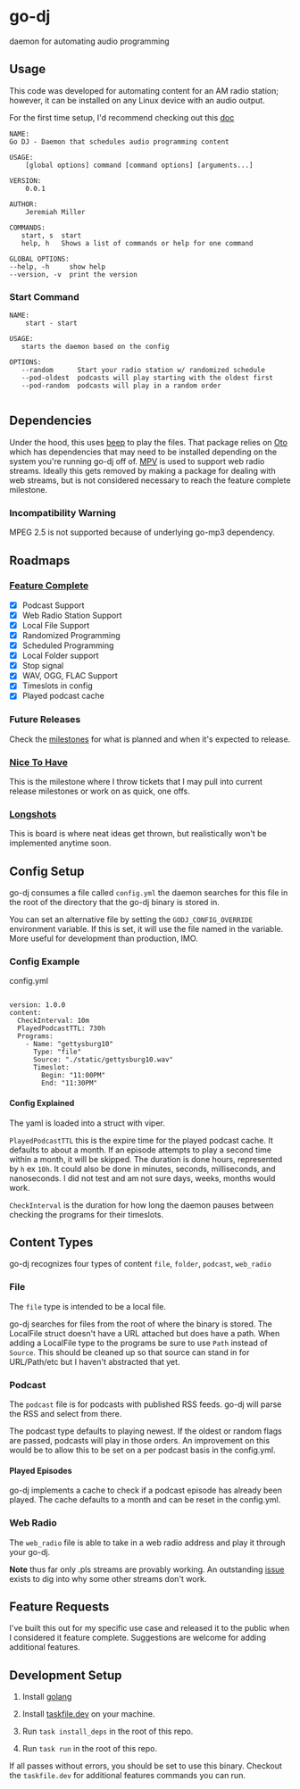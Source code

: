 # go-dj
daemon for automating audio programming 

## Usage
This code was developed for automating content for an AM radio station; however, it can be installed on any Linux device with an audio output.

For the first time setup, I'd recommend checking out this [doc](https://github.com/jmillerv/go-dj/blob/main/docs/first_time_setup.md)

```azure
NAME:
Go DJ - Daemon that schedules audio programming content

USAGE:
    [global options] command [command options] [arguments...]

VERSION:
    0.0.1

AUTHOR:
    Jeremiah Miller

COMMANDS:
   start, s  start
   help, h   Shows a list of commands or help for one command

GLOBAL OPTIONS:
--help, -h     show help
--version, -v  print the version

```

### Start Command 

```azure
NAME:
    start - start

USAGE:
   starts the daemon based on the config

OPTIONS:
   --random      Start your radio station w/ randomized schedule
   --pod-oldest  podcasts will play starting with the oldest first
   --pod-random  podcasts will play in a random order
   

```

## Dependencies
Under the hood, this uses [beep](https://github.com/faiface/beep) to play the files. That package relies on [Oto](https://github.com/hajimehoshi/oto)
which has dependencies that may need to be installed depending on the system you're running go-dj off of.
[MPV](mpv.io) is used to support web radio streams. Ideally this gets removed by making a package for dealing with web streams, but is not considered necessary to reach the feature complete milestone. 

### Incompatibility Warning
MPEG 2.5 is not supported because of underlying go-mp3 dependency.


## Roadmaps
### [Feature Complete](https://github.com/jmillerv/go-dj/issues?q=is%3Aopen+is%3Aissue+milestone%3A%22Feature+Complete%22)
- [x] Podcast Support
- [x] Web Radio Station Support
- [x] Local File Support
- [x] Randomized Programming
- [x] Scheduled Programming
- [x] Local Folder support
- [x] Stop signal
- [x] WAV, OGG, FLAC Support
- [x] Timeslots in config
- [x] Played podcast cache

### Future Releases
Check the [milestones](https://github.com/jmillerv/go-dj/milestones) for what is planned and when it's expected to release. 

### [Nice To Have](https://github.com/jmillerv/go-dj/milestone/2)
This is the milestone where I throw tickets that I may pull into current release milestones or work on as quick, one offs.  

### [Longshots](https://github.com/jmillerv/go-dj/milestone/3)
This is board is where neat ideas get thrown, but realistically won't be implemented anytime soon. 



## Config Setup

go-dj consumes a file called `config.yml` the daemon searches for this file in the root of the directory
that the go-dj binary is stored in.

You can set an alternative file by setting the `GODJ_CONFIG_OVERRIDE` environment variable. If this is set, it will use 
the file named in the variable. More useful for development than production, IMO. 

### Config Example

config.yml
```

version: 1.0.0
content:
  CheckInterval: 10m 
  PlayedPodcastTTL: 730h 
  Programs:
    - Name: "gettysburg10"
      Type: "file"
      Source: "./static/gettysburg10.wav"
      Timeslot:
        Begin: "11:00PM"
        End: "11:30PM"
```

#### Config Explained

The yaml is loaded into a struct with viper. 

`PlayedPodcastTTL` this is the expire time for the played podcast cache. It defaults to about a month. If an episode
attempts to play a second time within a month, it will be skipped. The duration is done hours, represented by `h` ex `10h`. It could
also be done in minutes, seconds, milliseconds, and nanoseconds. I did not test and am not sure days, weeks, months would 
work. 

`CheckInterval` is the duration for how long the daemon pauses between checking the programs for their timeslots. 


## Content Types

go-dj recognizes four types of content `file`, `folder`, `podcast`, `web_radio`


### File
The `file` type is intended to be a local file.

go-dj searches for files from the root of where the binary is stored. The LocalFile struct doesn't have a URL attached
but does have a path. When adding a LocalFile type to the programs be sure to use `Path` instead of `Source`. This should
be cleaned up so that source can stand in for URL/Path/etc but I haven't abstracted that yet.

### Podcast
The `podcast` file is for podcasts with published RSS feeds. go-dj will parse the RSS and select from there.

The podcast type defaults to playing newest. If the oldest or random flags are passed, podcasts will play in those orders. 
An improvement on this would be to allow this to be set on a per podcast basis in the config.yml. 

#### Played Episodes

go-dj implements a cache to check if a podcast episode has already been played. The cache defaults to a month and can be reset in
the config.yml. 

### Web Radio
The `web_radio` file is able to take in a web radio address and play it through your go-dj.

**Note** thus far only .pls streams are provably working. An outstanding [issue](https://github.com/jmillerv/go-dj/issues/37) exists to dig into why some other 
streams don't work. 

## Feature Requests 
I've built this out for my specific use case and released it to the public when I considered it feature complete. Suggestions are welcome for adding additional features.

## Development Setup
1. Install [golang](https://go.dev/doc/install)  
2. Install [taskfile.dev](https://taskfile.dev/installation/) on your machine. 

3. Run `task install_deps` in the root of this repo.

4. Run `task run` in the root of this repo.

If all passes without errors, you should be set to use this binary. Checkout the `taskfile.dev` for additional features 
commands you can run.

